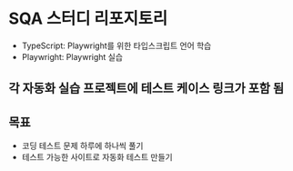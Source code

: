 # SQA 스터디 리포지토리

- TypeScript: Playwright를 위한 타입스크립트 언어 학습
- Playwright: Playwright 실습

## 각 자동화 실습 프로젝트에 테스트 케이스 링크가 포함 됨

## 목표

- 코딩 테스트 문제 하루에 하나씩 풀기
- 테스트 가능한 사이트로 자동화 테스트 만들기
